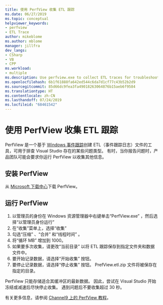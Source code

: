```yaml
---
title: 使用 PerfView 收集 ETL 跟踪
ms.date: 06/27/2019
ms.topic: conceptual
helpviewer_keywords:
- perfview
- ETL Trace
author: mikeblome
ms.author: mblome
manager: jillfra
dev_langs:
- CSharp
- VB
- CPP
ms.workload:
- multiple
ms.description: Use perfview.exe to collect ETL traces for troubleshooting issues with Visual Studio
ms.openlocfilehash: 6b1f61888fa642ed544c6da7d1cf77c43b52b2d9
ms.sourcegitcommit: 85d66dc9fea3fa49018263064876b15aeb6f9584
ms.translationtype: HT
ms.contentlocale: zh-CN
ms.lasthandoff: 07/24/2019
ms.locfileid: "68461542"
---
```

# <a name="collect-an-etl-trace-with-perfview"></a>使用 PerfView 收集 ETL 跟踪

PerfView 是一个基于 [Windows 事件跟踪](/windows/desktop/ETW/event-tracing-portal)创建 ETL（事件跟踪日志）文件的工具，可用于排查 Visual Studio 存在的某些问题类型。 有时，当你报告问题时，产品团队可能会要求你运行 PerfView 以收集其他信息。

## <a name="install-perfview"></a>安装 PerfView

从 [Microsoft 下载中心](http://www.microsoft.com/download/details.aspx?id=28567)下载 PerfView。

## <a name="run-perfview"></a>运行 PerfView

1. 以管理员的身份在 Windows 资源管理器中右键单击“PerfView.exe”  ，然后选择“以管理员身份运行” 
1. 在“收集”菜单上，选择“收集” 
1. 勾选“压缩”  、“合并”  和“线程时间”  。
1. 将“循环 MB”  增加到 1000。
1. 如果要多次收集，请更改“当前目录”  以将 ETL 跟踪保存到指定文件夹和数据文件中。
1. 要开始记录数据，请选择“开始收集”  按钮。
1. 要停止记录数据，请选择“停止收集”  按钮。 PrefView.etl.zip 文件将被保存在指定的目录。

PerfView 只能存储适合其缓冲区的最新数据。 因此，尝试在 Visual Studio 开始冻结或减速后尽快停止收集。 遇到问题后不要收集超过 30 秒。

有关更多信息，请参阅 [Channel9 上的 PerfView 教程](http://channel9.msdn.com/Series/PerfView-Tutorial/PerfView-Tutorial-1-Collecting-data-with-the-Run-command)。
